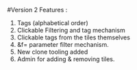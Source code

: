 

#Version 2 Features : 
1. Tags (alphabetical order)
2. Clickable Filtering and tag mechanism
3. Clickable tags from the tiles themselves
4. &f= parameter filter mechanism.
5. New clone tooling added
6. Admin for adding & removing tiles. 


